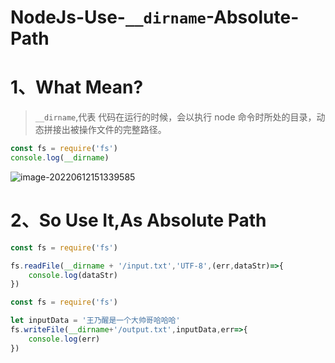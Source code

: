 # NodeJs-Use-`__dirname`-Absolute-Path

# 1、What Mean?

> `__dirname`,代表 代码在运行的时候，会以执行 node 命令时所处的目录，动态拼接出被操作文件的完整路径。

```javascript
const fs = require('fs')
console.log(__dirname)
```

![image-20220612151339585](C:/Users/Administrator.DESKTOP-E0KTJ20/AppData/Roaming/Typora/typora-user-images/image-20220612151339585.png)

# 2、So Use It,As Absolute Path

```javascript
const fs = require('fs')

fs.readFile(__dirname + '/input.txt','UTF-8',(err,dataStr)=>{
    console.log(dataStr)
})
```

```javascript
const fs = require('fs')

let inputData = '王乃醒是一个大帅哥哈哈哈'
fs.writeFile(__dirname+'/output.txt',inputData,err=>{
    console.log(err)
})
```

